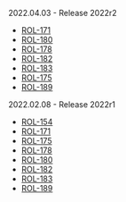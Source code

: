 2022.04.03 - Release 2022r2
- [ROL-171](https://os2web.atlassian.net/browse/ROL-133)
- [ROL-180](https://os2web.atlassian.net/browse/ROL-168)
- [ROL-178](https://os2web.atlassian.net/browse/ROL-174)
- [ROL-182](https://os2web.atlassian.net/browse/ROL-188)
- [ROL-183](https://os2web.atlassian.net/browse/ROL-195)
- [ROL-175](https://os2web.atlassian.net/browse/ROL-197)
- [ROL-189](https://os2web.atlassian.net/browse/ROL-198)

2022.02.08 - Release 2022r1

- [ROL-154](https://os2web.atlassian.net/browse/ROL-154)
- [ROL-171](https://os2web.atlassian.net/browse/ROL-171)
- [ROL-175](https://os2web.atlassian.net/browse/ROL-175)
- [ROL-178](https://os2web.atlassian.net/browse/ROL-178)
- [ROL-180](https://os2web.atlassian.net/browse/ROL-180)
- [ROL-182](https://os2web.atlassian.net/browse/ROL-182)
- [ROL-183](https://os2web.atlassian.net/browse/ROL-183)
- [ROL-189](https://os2web.atlassian.net/browse/ROL-189)

